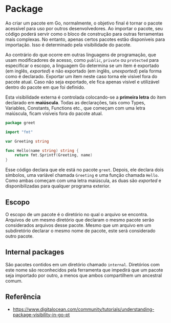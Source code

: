 # Package

Ao criar um pacote em Go, normalmente, o objetivo final é tornar o pacote acessível para uso por outros desenvolvedores. Ao importar o pacote, seu código poderá servir como o bloco de construção para outras ferramentas mais complexas. No entanto, apenas certos pacotes estão disponíveis para importação. Isso é determinado pela visibilidade do pacote.

Ao contrário do que ocorre em outras linguagens de programação, que usam modificadores de acesso, como `public`, `private` ou `protected` para especificar o escopo, a linguagem Go determina se um item é exportado (em inglês, _exported_) e não exportado (em inglês, _unexported_) pela forma como é declarado. Exportar um item neste caso torna ele visível fora do pacote atual. Caso não seja exportado, ele fica apenas visível e utilizável dentro do pacote em que foi definido.

Esta visibilidade externa é controlada colocando-se a __primeira letra__ do item declarado em __maiúscula__. Todas as declarações, tais como Types, Variables, Constants, Functions etc., que começam com uma letra maiúscula, ficam visíveis fora do pacote atual.

```go
package greet

import "fmt"

var Greeting string

func Hello(name string) string {
    return fmt.Sprintf(Greeting, name)
}
```

Esse código declara que ele está no pacote `greet`. Depois, ele declara dois símbolos, uma variável chamada `Greeting` e uma função chamada `Hello`. Como ambas começam com uma letra maiúscula, as duas são _exported_ e disponibilizadas para qualquer programa exterior.

## Escopo

O escopo de um pacote é o diretório no qual o arquivo se encontra. Arquivos de um mesmo diretório que declaram o mesmo pacote serão considerados arquivos desse pacote. Mesmo que um arquivo em um subdiretório declarar o mesmo nome de pacote, este será considerado outro pacote.

## Internal packages

São pacotes contidos em um diretório chamado `internal`. Diretórios com este nome são reconhecidos pela ferramenta que impedirá que um pacote seja importado por outro, a menos que ambos compartilhem um ancestral comum.

## Referência

- <https://www.digitalocean.com/community/tutorials/understanding-package-visibility-in-go-pt>
